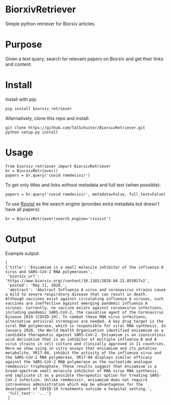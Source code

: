 # BiorxivRetriever
Simple python retriever for Biorxiv articles.

# Purpose
Given a text query, search for relevant papers on Biorxiv and get their links and content.

# Install

Install with pip:
```
pip install biorxiv_retriever
```

Alternatively, clone this repo and install:
```
git clone https://github.com/TalSchuster/BiorxivRetriever.git
python setup.py install
```

# Usage
```
from biorxiv_retriever import BiorxivRetriever
br = BiorxivRetriever()
papers = br.query('covid remdesivir')
```
To get only titles and links without metadata and full text (when possible):
```
papers = br.query('covid remdesivir', metadata=False, full_text=False)
```

To use [Rxivist](https://www.rxivist.org/) as the search engine (provides extra metadata but doesn't have all papers):
```
br = BiorxivRetriever(search_engine='rxivist')
```

# Output

Example output:
```
[
{'title': 'Enisamium is a small molecule inhibitor of the influenza A virus and SARS-CoV-2 RNA polymerases',
 'biorxiv_url': 'https://www.biorxiv.org//content/10.1101/2020.04.21.053017v2',
 'posted': 'May 11, 2020.',
 'abstract': 'Abstract Influenza A virus and coronavirus strains cause a mild to severe respiratory disease that can result in death. Although vaccines exist against circulating influenza A viruses, such vaccines are ineffective against emerging pandemic influenza A viruses. Currently, no vaccine exists against coronavirus infections, including pandemic SARS-CoV-2, the causative agent of the Coronavirus Disease 2019 (COVID-19). To combat these RNA virus infections, alternative antiviral strategies are needed. A key drug target is the viral RNA polymerase, which is responsible for viral RNA synthesis. In January 2020, the World Health Organisation identified enisamium as a candidate therapeutic against SARS-CoV-2. Enisamium is an isonicotinic acid derivative that is an inhibitor of multiple influenza B and A virus strains in cell culture and clinically approved in 11 countries. Here we show using in vitro assays that enisamium and its putative metabolite, VR17-04, inhibit the activity of the influenza virus and the SARS-CoV-2 RNA polymerase. VR17-04 displays similar efficacy against the SARS-CoV-2 RNA polymerase as the nucleotide analogue remdesivir triphosphate. These results suggest that enisamium is a broad-spectrum small molecule inhibitor of RNA virus RNA synthesis, and implicate it as a possible therapeutic option for treating SARS-CoV-2 infection. Unlike remdesivir, enisamium does not require intravenous administration which may be advantageous for the development of COVID-19 treatments outside a hospital setting.',
 'full_text': '...'}
 ]
```
